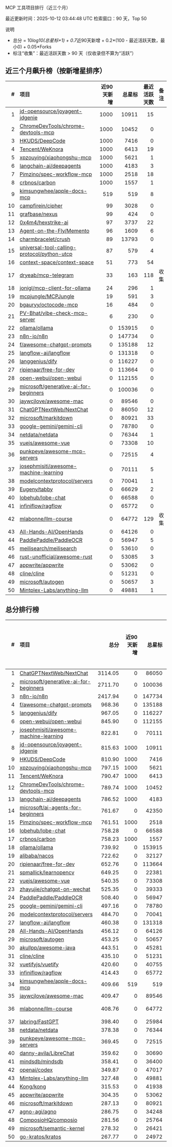 MCP 工具项目排行（近三个月）

最近更新时间：2025-10-12 03:44:48 UTC
检索窗口：90 天，Top 50

说明
- 总分 = 10*log10(总星标+1) + 0.7*近90天新增 + 0.2*(100 - 最近活跃天数，最小0) + 0.05*Forks
- 标注“收集”：最近活跃天数 > 90 天（仅收录但不算为“活跃”）

## 近三个月飙升榜（按新增星排序）
| # | 项目 | 近90天新增 | 总星标 | 最近活跃天数 | 备注 |
|---:|:-----|-----------:|-------:|------------:|:-----|
| 1 | [jd-opensource/joyagent-jdgenie](https://github.com/jd-opensource/joyagent-jdgenie) | 1000 | 10911 | 15 |  |
| 2 | [ChromeDevTools/chrome-devtools-mcp](https://github.com/ChromeDevTools/chrome-devtools-mcp) | 1000 | 10452 | 0 |  |
| 3 | [HKUDS/DeepCode](https://github.com/HKUDS/DeepCode) | 1000 | 7416 | 0 |  |
| 4 | [Tencent/WeKnora](https://github.com/Tencent/WeKnora) | 1000 | 6413 | 19 |  |
| 5 | [xpzouying/xiaohongshu-mcp](https://github.com/xpzouying/xiaohongshu-mcp) | 1000 | 5621 | 1 |  |
| 6 | [langchain-ai/deepagents](https://github.com/langchain-ai/deepagents) | 1000 | 4183 | 3 |  |
| 7 | [Pimzino/spec-workflow-mcp](https://github.com/Pimzino/spec-workflow-mcp) | 1000 | 2518 | 18 |  |
| 8 | [crbnos/carbon](https://github.com/crbnos/carbon) | 1000 | 1557 | 1 |  |
| 9 | [kimsungwhee/apple-docs-mcp](https://github.com/kimsungwhee/apple-docs-mcp) | 519 | 519 | 8 |  |
| 10 | [campfirein/cipher](https://github.com/campfirein/cipher) | 99 | 3028 | 0 |  |
| 11 | [grafbase/nexus](https://github.com/grafbase/nexus) | 99 | 424 | 0 |  |
| 12 | [0x4m4/hexstrike-ai](https://github.com/0x4m4/hexstrike-ai) | 97 | 3737 | 22 |  |
| 13 | [Agent-on-the-Fly/Memento](https://github.com/Agent-on-the-Fly/Memento) | 96 | 1609 | 6 |  |
| 14 | [charmbracelet/crush](https://github.com/charmbracelet/crush) | 89 | 13793 | 0 |  |
| 15 | [universal-tool-calling-protocol/python-utcp](https://github.com/universal-tool-calling-protocol/python-utcp) | 87 | 579 | 4 |  |
| 16 | [context-space/context-space](https://github.com/context-space/context-space) | 51 | 773 | 54 |  |
| 17 | [dryeab/mcp-telegram](https://github.com/dryeab/mcp-telegram) | 33 | 163 | 118 | 收集 |
| 18 | [jonigl/mcp-client-for-ollama](https://github.com/jonigl/mcp-client-for-ollama) | 24 | 296 | 1 |  |
| 19 | [mcpjungle/MCPJungle](https://github.com/mcpjungle/MCPJungle) | 19 | 591 | 3 |  |
| 20 | [bgauryy/octocode-mcp](https://github.com/bgauryy/octocode-mcp) | 16 | 484 | 0 |  |
| 21 | [PV-Bhat/vibe-check-mcp-server](https://github.com/PV-Bhat/vibe-check-mcp-server) | 6 | 230 | 0 |  |
| 22 | [ollama/ollama](https://github.com/ollama/ollama) | 0 | 153915 | 0 |  |
| 23 | [n8n-io/n8n](https://github.com/n8n-io/n8n) | 0 | 147734 | 0 |  |
| 24 | [f/awesome-chatgpt-prompts](https://github.com/f/awesome-chatgpt-prompts) | 0 | 135188 | 12 |  |
| 25 | [langflow-ai/langflow](https://github.com/langflow-ai/langflow) | 0 | 131318 | 0 |  |
| 26 | [langgenius/dify](https://github.com/langgenius/dify) | 0 | 116227 | 0 |  |
| 27 | [ripienaar/free-for-dev](https://github.com/ripienaar/free-for-dev) | 0 | 113664 | 0 |  |
| 28 | [open-webui/open-webui](https://github.com/open-webui/open-webui) | 0 | 112155 | 0 |  |
| 29 | [microsoft/generative-ai-for-beginners](https://github.com/microsoft/generative-ai-for-beginners) | 0 | 100036 | 0 |  |
| 30 | [jaywcjlove/awesome-mac](https://github.com/jaywcjlove/awesome-mac) | 0 | 89546 | 0 |  |
| 31 | [ChatGPTNextWeb/NextChat](https://github.com/ChatGPTNextWeb/NextChat) | 0 | 86050 | 12 |  |
| 32 | [microsoft/markitdown](https://github.com/microsoft/markitdown) | 0 | 80921 | 33 |  |
| 33 | [google-gemini/gemini-cli](https://github.com/google-gemini/gemini-cli) | 0 | 78780 | 0 |  |
| 34 | [netdata/netdata](https://github.com/netdata/netdata) | 0 | 76344 | 1 |  |
| 35 | [vuejs/awesome-vue](https://github.com/vuejs/awesome-vue) | 0 | 73308 | 10 |  |
| 36 | [punkpeye/awesome-mcp-servers](https://github.com/punkpeye/awesome-mcp-servers) | 0 | 72515 | 4 |  |
| 37 | [josephmisiti/awesome-machine-learning](https://github.com/josephmisiti/awesome-machine-learning) | 0 | 70111 | 5 |  |
| 38 | [modelcontextprotocol/servers](https://github.com/modelcontextprotocol/servers) | 0 | 70041 | 1 |  |
| 39 | [Eugeny/tabby](https://github.com/Eugeny/tabby) | 0 | 66629 | 2 |  |
| 40 | [lobehub/lobe-chat](https://github.com/lobehub/lobe-chat) | 0 | 66588 | 0 |  |
| 41 | [infiniflow/ragflow](https://github.com/infiniflow/ragflow) | 0 | 65772 | 0 |  |
| 42 | [mlabonne/llm-course](https://github.com/mlabonne/llm-course) | 0 | 64772 | 129 | 收集 |
| 43 | [All-Hands-AI/OpenHands](https://github.com/All-Hands-AI/OpenHands) | 0 | 64126 | 0 |  |
| 44 | [PaddlePaddle/PaddleOCR](https://github.com/PaddlePaddle/PaddleOCR) | 0 | 56947 | 5 |  |
| 45 | [meilisearch/meilisearch](https://github.com/meilisearch/meilisearch) | 0 | 53610 | 0 |  |
| 46 | [rust-unofficial/awesome-rust](https://github.com/rust-unofficial/awesome-rust) | 0 | 53085 | 3 |  |
| 47 | [appwrite/appwrite](https://github.com/appwrite/appwrite) | 0 | 53062 | 0 |  |
| 48 | [cline/cline](https://github.com/cline/cline) | 0 | 51231 | 0 |  |
| 49 | [microsoft/autogen](https://github.com/microsoft/autogen) | 0 | 50657 | 3 |  |
| 50 | [Mintplex-Labs/anything-llm](https://github.com/Mintplex-Labs/anything-llm) | 0 | 49881 | 1 |  |


## 总分排行榜
| # | 项目 | 总分 | 近90天新增 | 总星标 | Forks | 最近活跃天数 | 备注 |
|---:|:-----|----:|-----------:|-------:|------:|------------:|:-----|
| 1 | [ChatGPTNextWeb/NextChat](https://github.com/ChatGPTNextWeb/NextChat) | 3114.05 | 0 | 86050 | 60942 | 12 |  |
| 2 | [microsoft/generative-ai-for-beginners](https://github.com/microsoft/generative-ai-for-beginners) | 2711.70 | 0 | 100036 | 52834 | 0 |  |
| 3 | [n8n-io/n8n](https://github.com/n8n-io/n8n) | 2417.94 | 0 | 147734 | 46925 | 0 |  |
| 4 | [f/awesome-chatgpt-prompts](https://github.com/f/awesome-chatgpt-prompts) | 968.36 | 0 | 135188 | 17989 | 12 |  |
| 5 | [langgenius/dify](https://github.com/langgenius/dify) | 967.05 | 0 | 116227 | 17928 | 0 |  |
| 6 | [open-webui/open-webui](https://github.com/open-webui/open-webui) | 845.90 | 0 | 112155 | 15508 | 0 |  |
| 7 | [josephmisiti/awesome-machine-learning](https://github.com/josephmisiti/awesome-machine-learning) | 822.81 | 0 | 70111 | 15107 | 5 |  |
| 8 | [jd-opensource/joyagent-jdgenie](https://github.com/jd-opensource/joyagent-jdgenie) | 815.63 | 1000 | 10911 | 1165 | 15 |  |
| 9 | [HKUDS/DeepCode](https://github.com/HKUDS/DeepCode) | 810.90 | 1000 | 7416 | 1044 | 0 |  |
| 10 | [xpzouying/xiaohongshu-mcp](https://github.com/xpzouying/xiaohongshu-mcp) | 797.15 | 1000 | 5621 | 797 | 1 |  |
| 11 | [Tencent/WeKnora](https://github.com/Tencent/WeKnora) | 790.47 | 1000 | 6413 | 724 | 19 |  |
| 12 | [ChromeDevTools/chrome-devtools-mcp](https://github.com/ChromeDevTools/chrome-devtools-mcp) | 789.74 | 1000 | 10452 | 591 | 0 |  |
| 13 | [langchain-ai/deepagents](https://github.com/langchain-ai/deepagents) | 786.52 | 1000 | 4183 | 618 | 3 |  |
| 14 | [microsoft/ai-agents-for-beginners](https://github.com/microsoft/ai-agents-for-beginners) | 761.67 | 0 | 42350 | 13908 | 0 |  |
| 15 | [Pimzino/spec-workflow-mcp](https://github.com/Pimzino/spec-workflow-mcp) | 761.51 | 1000 | 2518 | 222 | 18 |  |
| 16 | [lobehub/lobe-chat](https://github.com/lobehub/lobe-chat) | 758.28 | 0 | 66588 | 13801 | 0 |  |
| 17 | [crbnos/carbon](https://github.com/crbnos/carbon) | 758.23 | 1000 | 1557 | 130 | 1 |  |
| 18 | [ollama/ollama](https://github.com/ollama/ollama) | 739.92 | 0 | 153915 | 13361 | 0 |  |
| 19 | [alibaba/nacos](https://github.com/alibaba/nacos) | 722.62 | 0 | 32127 | 13151 | 0 |  |
| 20 | [ripienaar/free-for-dev](https://github.com/ripienaar/free-for-dev) | 652.76 | 0 | 113664 | 11644 | 0 |  |
| 21 | [spmallick/learnopencv](https://github.com/spmallick/learnopencv) | 649.25 | 0 | 22381 | 11731 | 4 |  |
| 22 | [vuejs/awesome-vue](https://github.com/vuejs/awesome-vue) | 540.35 | 0 | 73308 | 9474 | 10 |  |
| 23 | [zhayujie/chatgpt-on-wechat](https://github.com/zhayujie/chatgpt-on-wechat) | 525.35 | 0 | 39333 | 9448 | 65 |  |
| 24 | [PaddlePaddle/PaddleOCR](https://github.com/PaddlePaddle/PaddleOCR) | 508.40 | 0 | 56947 | 8837 | 5 |  |
| 25 | [google-gemini/gemini-cli](https://github.com/google-gemini/gemini-cli) | 497.16 | 0 | 78780 | 8564 | 0 |  |
| 26 | [modelcontextprotocol/servers](https://github.com/modelcontextprotocol/servers) | 484.70 | 0 | 70041 | 8329 | 1 |  |
| 27 | [langflow-ai/langflow](https://github.com/langflow-ai/langflow) | 460.38 | 0 | 131318 | 7784 | 0 |  |
| 28 | [All-Hands-AI/OpenHands](https://github.com/All-Hands-AI/OpenHands) | 456.12 | 0 | 64126 | 7761 | 0 |  |
| 29 | [microsoft/autogen](https://github.com/microsoft/autogen) | 453.25 | 0 | 50657 | 7736 | 3 |  |
| 30 | [akullpp/awesome-java](https://github.com/akullpp/awesome-java) | 443.51 | 0 | 45281 | 7547 | 2 |  |
| 31 | [cline/cline](https://github.com/cline/cline) | 435.10 | 0 | 51231 | 7360 | 0 |  |
| 32 | [vuetifyjs/vuetify](https://github.com/vuetifyjs/vuetify) | 420.60 | 0 | 40755 | 7090 | 0 |  |
| 33 | [infiniflow/ragflow](https://github.com/infiniflow/ragflow) | 414.43 | 0 | 65772 | 6925 | 0 |  |
| 34 | [kimsungwhee/apple-docs-mcp](https://github.com/kimsungwhee/apple-docs-mcp) | 409.66 | 519 | 519 | 16 | 8 |  |
| 35 | [jaywcjlove/awesome-mac](https://github.com/jaywcjlove/awesome-mac) | 409.47 | 0 | 89546 | 6799 | 0 |  |
| 36 | [mlabonne/llm-course](https://github.com/mlabonne/llm-course) | 408.76 | 0 | 64772 | 7213 | 129 | 收集 |
| 37 | [labring/FastGPT](https://github.com/labring/FastGPT) | 398.40 | 0 | 25984 | 6685 | 0 |  |
| 38 | [netdata/netdata](https://github.com/netdata/netdata) | 378.38 | 0 | 76344 | 6195 | 1 |  |
| 39 | [punkpeye/awesome-mcp-servers](https://github.com/punkpeye/awesome-mcp-servers) | 369.45 | 0 | 72515 | 6033 | 4 |  |
| 40 | [danny-avila/LibreChat](https://github.com/danny-avila/LibreChat) | 359.62 | 0 | 30690 | 5895 | 0 |  |
| 41 | [mindsdb/mindsdb](https://github.com/mindsdb/mindsdb) | 358.41 | 0 | 36400 | 5856 | 0 |  |
| 42 | [openai/codex](https://github.com/openai/codex) | 349.87 | 0 | 47017 | 5663 | 0 |  |
| 43 | [Mintplex-Labs/anything-llm](https://github.com/Mintplex-Labs/anything-llm) | 327.48 | 0 | 49881 | 5214 | 1 |  |
| 44 | [Kong/kong](https://github.com/Kong/kong) | 315.53 | 0 | 41938 | 4998 | 3 |  |
| 45 | [appwrite/appwrite](https://github.com/appwrite/appwrite) | 304.35 | 0 | 53062 | 4742 | 0 |  |
| 46 | [microsoft/markitdown](https://github.com/microsoft/markitdown) | 287.13 | 0 | 80921 | 4493 | 33 |  |
| 47 | [agno-agi/agno](https://github.com/agno-agi/agno) | 286.75 | 0 | 34248 | 4428 | 0 |  |
| 48 | [ComposioHQ/composio](https://github.com/ComposioHQ/composio) | 281.56 | 0 | 25764 | 4353 | 1 |  |
| 49 | [microsoft/semantic-kernel](https://github.com/microsoft/semantic-kernel) | 278.32 | 0 | 26421 | 4282 | 0 |  |
| 50 | [go-kratos/kratos](https://github.com/go-kratos/kratos) | 267.77 | 0 | 24972 | 4116 | 10 |  |
